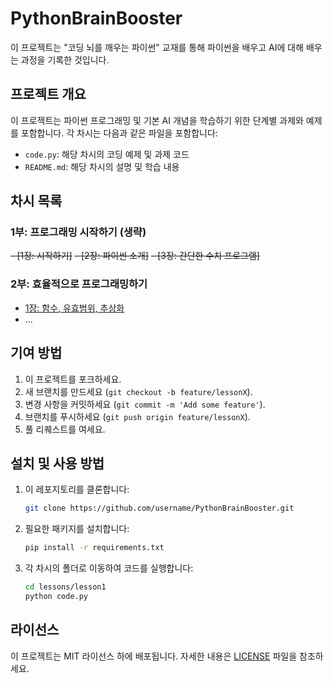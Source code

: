 # PythonBrainBooster

이 프로젝트는 "코딩 뇌를 깨우는 파이썬" 교재를 통해 파이썬을 배우고 AI에 대해 배우는 과정을 기록한 것입니다.

## 프로젝트 개요

이 프로젝트는 파이썬 프로그래밍 및 기본 AI 개념을 학습하기 위한 단계별 과제와 예제를 포함합니다. 각 차시는 다음과 같은 파일을 포함합니다:

- `code.py`: 해당 차시의 코딩 예제 및 과제 코드
- `README.md`: 해당 차시의 설명 및 학습 내용

## 차시 목록

### 1부: 프로그래밍 시작하기 (생략)
~~- [1장: 시작하기]~~
~~- [2장: 파이썬 소개]~~
~~- [3장: 간단한 수치 프로그램]~~

### 2부: 효율적으로 프로그래밍하기
- [1장: 함수, 유효범위, 추상화](chapters/part2/chapter1)
- ...


## 기여 방법

1. 이 프로젝트를 포크하세요.
2. 새 브랜치를 만드세요 (`git checkout -b feature/lessonX`).
3. 변경 사항을 커밋하세요 (`git commit -m 'Add some feature'`).
4. 브랜치를 푸시하세요 (`git push origin feature/lessonX`).
5. 풀 리퀘스트를 여세요.

## 설치 및 사용 방법

1. 이 레포지토리를 클론합니다:
    ```bash
    git clone https://github.com/username/PythonBrainBooster.git
    ```
2. 필요한 패키지를 설치합니다:
    ```bash
    pip install -r requirements.txt
    ```
3. 각 차시의 폴더로 이동하여 코드를 실행합니다:
    ```bash
    cd lessons/lesson1
    python code.py
    ```

## 라이선스

이 프로젝트는 MIT 라이선스 하에 배포됩니다. 자세한 내용은 [LICENSE](LICENSE) 파일을 참조하세요.
